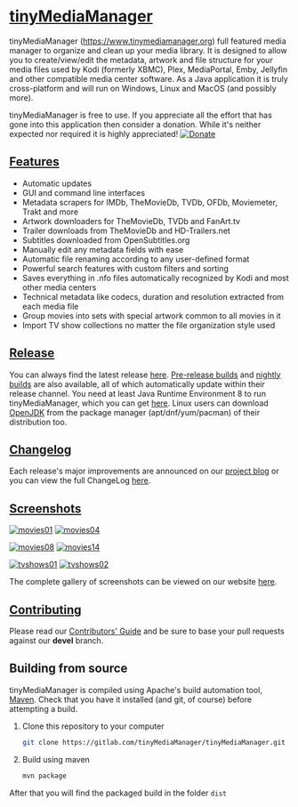 # [tinyMediaManager][1]

tinyMediaManager (https://www.tinymediamanager.org) full featured media manager to organize and clean up your media library. It is designed to allow you to create/view/edit the metadata, artwork and file structure for your media files used by Kodi (formerly XBMC), Plex, MediaPortal, Emby, Jellyfin and other compatible media center software. As a Java application it is truly cross-platform and will run on Windows, Linux and MacOS (and possibly more).

tinyMediaManager is free to use. If you appreciate all the effort that has gone into this application then consider a donation. While it's neither expected nor required it is highly appreciated!
[![Donate][2]][3]

## [Features][4]

- Automatic updates
- GUI and command line interfaces
- Metadata scrapers for IMDb, TheMovieDb, TVDb, OFDb, Moviemeter, Trakt and more
- Artwork downloaders for TheMovieDb, TVDb and FanArt.tv
- Trailer downloads from TheMovieDb and HD-Trailers.net
- Subtitles downloaded from OpenSubtitles.org
- Manually edit any metadata fields with ease
- Automatic file renaming according to any user-defined format
- Powerful search features with custom filters and sorting
- Saves everything in .nfo files automatically recognized by Kodi and most other media centers
- Technical metadata like codecs, duration and resolution extracted from each media file
- Group movies into sets with special artwork common to all movies in it
- Import TV show collections no matter the file organization style used

## [Release][5]

You can always find the latest release [here][5]. [Pre-release builds][6] and [nightly builds][7] are also available, all of which automatically update within their release channel. You need at least Java Runtime Environment 8 to run tinyMediaManager, which you can get [here][8]. Linux users can download [OpenJDK][9] from the package manager (apt/dnf/yum/pacman) of their distribution too.

## [Changelog][10]

Each release's major improvements are announced on our [project blog][11] or you can view the full ChangeLog [here][12].

## [Screenshots][13]

[![movies01](https://www.tinymediamanager.org/images/screenshots/thumbs/v3/movies/movies01-thumb.png)](https://www.tinymediamanager.org/images/screenshots/v3/movies/movies01.png) [![movies04](https://www.tinymediamanager.org/images/screenshots/thumbs/v3/movies/movies04-thumb.png)](https://www.tinymediamanager.org/images/screenshots/v3/movies/movies04.png)

[![movies08](https://www.tinymediamanager.org/images/screenshots/thumbs/v3/movies/movies08-thumb.png)](https://www.tinymediamanager.org/images/screenshots/v3/movies/movies08.png) [![movies14](https://www.tinymediamanager.org/images/screenshots/thumbs/v3/movies/movies14-thumb.png)](https://www.tinymediamanager.org/images/screenshots/v3/movies/movies14.png)

[![tvshows01](https://www.tinymediamanager.org/images/screenshots/thumbs/v3/tvshows/tvshows01-thumb.png)](https://www.tinymediamanager.org/images/screenshots/v3/tvshows/tvshows01.png) [![tvshows02](https://www.tinymediamanager.org/images/screenshots/thumbs/v3/tvshows/tvshows02-thumb.png)](https://www.tinymediamanager.org/images/screenshots/v3/tvshows/tvshows02.png)

The complete gallery of screenshots can be viewed on our website [here][13].

## [Contributing][14]

Please read our [Contributors' Guide][14] and be sure to base your pull requests against our **devel** branch.

## Building from source

tinyMediaManager is compiled using Apache's build automation tool, [Maven][15]. Check that you have it installed (and git, of course) before attempting a build.

1. Clone this repository to your computer

   ```bash
   git clone https://gitlab.com/tinyMediaManager/tinyMediaManager.git
   ```

1. Build using maven

   ```bash
   mvn package
   ```

After that you will find the packaged build in the folder `dist`

[1]: https://www.tinymediamanager.org
[2]: https://www.paypal.com/en_US/i/btn/btn_donate_SM.gif
[3]: https://www.tinymediamanager.org/donate/
[4]: https://www.tinymediamanager.org/features/
[5]: https://www.tinymediamanager.org/download/
[6]: https://www.tinymediamanager.org/download/prerelease
[7]: https://www.tinymediamanager.org/download/nightly-build
[8]: https://www.java.com/en/download/manual.jsp
[9]: https://openjdk.java.net/install/
[10]: /changelog.txt
[11]: https://www.tinymediamanager.org/blog/
[12]: https://www.tinymediamanager.org/changelog/
[13]: https://www.tinymediamanager.org/screenshots/
[14]: /CONTRIBUTING.md
[15]: https://maven.apache.org/
